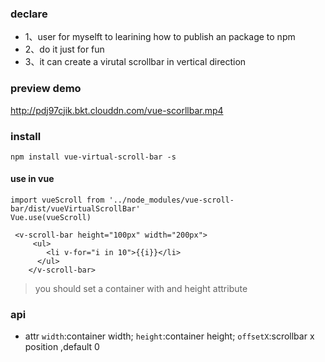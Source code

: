 ### declare
- 1、user for myselft to learining how to publish an package to npm
- 2、do it just for fun
- 3、it can create a virutal scrollbar in vertical direction

### preview demo
http://pdj97cjik.bkt.clouddn.com/vue-scorllbar.mp4

### install
```
npm install vue-virtual-scroll-bar -s
```
####  use in vue
```
import vueScroll from '../node_modules/vue-scroll-bar/dist/vueVirtualScrollBar'
Vue.use(vueScroll)
```
```
 <v-scroll-bar height="100px" width="200px">
     <ul>
        <li v-for="i in 10">{{i}}</li>
      </ul>
    </v-scroll-bar>
```
>you should set a container with and height attribute

### api
- attr
`width`:container width;
`height`:container height;
`offsetX`:scrollbar x position ,default 0

